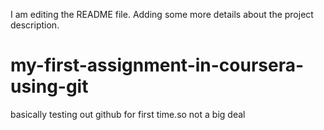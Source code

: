 I am editing the README file. Adding some more details about the project description.
# my-first-assignment-in-coursera-using-git
basically testing out github for first time.so not a big deal 
